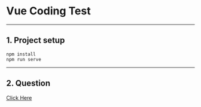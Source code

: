 # Vue Coding Test

---

## 1. Project setup
```
npm install
npm run serve
```

---

## 2. Question
[Click Here](https://docs.google.com/document/d/1joSwIs2vSfr6c6hEDZYN5BNAqszd42s05PH7-WCg_zU/edit?usp=sharing)